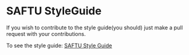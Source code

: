 # SAFTU StyleGuide
If you wish to contribute to the style guide(you should) just make a pull request with your contributions.

To see the style guide:
[SAFTU Style Guide](https://saftu.github.io/styleguides/)